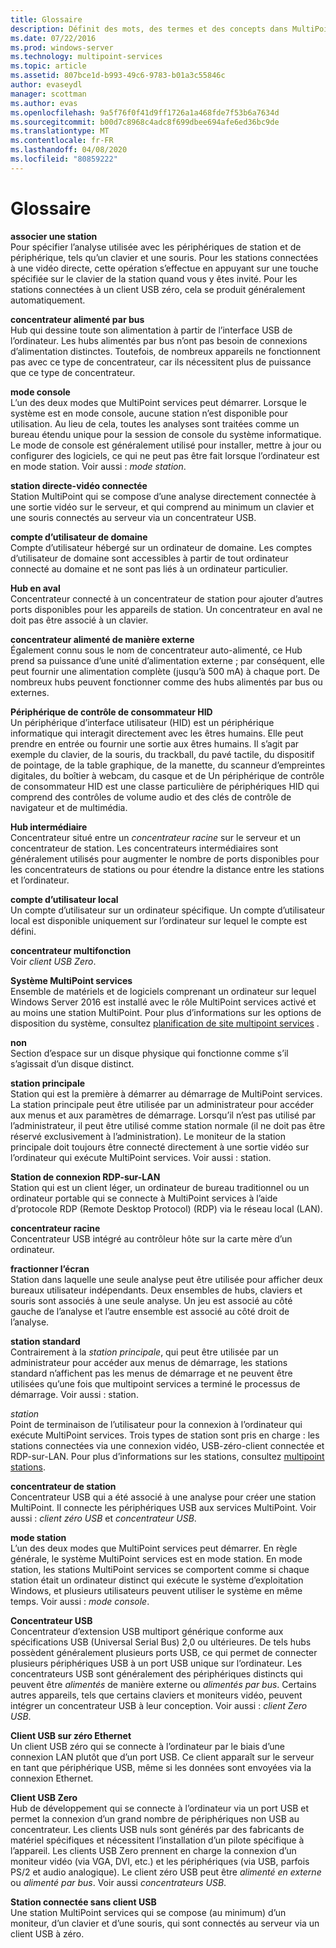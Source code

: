 ```yaml
---
title: Glossaire
description: Définit des mots, des termes et des concepts dans MultiPoint services
ms.date: 07/22/2016
ms.prod: windows-server
ms.technology: multipoint-services
ms.topic: article
ms.assetid: 807bce1d-b993-49c6-9783-b01a3c55846c
author: evaseydl
manager: scottman
ms.author: evas
ms.openlocfilehash: 9a5f76f0f41d9ff1726a1a468fde7f53b6a7634d
ms.sourcegitcommit: b00d7c8968c4adc8f699dbee694afe6ed36bc9de
ms.translationtype: MT
ms.contentlocale: fr-FR
ms.lasthandoff: 04/08/2020
ms.locfileid: "80859222"
---
```

# <a name="glossary"></a>Glossaire
**associer une station**  
Pour spécifier l’analyse utilisée avec les périphériques de station et de périphérique, tels qu’un clavier et une souris. Pour les stations connectées à une vidéo directe, cette opération s’effectue en appuyant sur une touche spécifiée sur le clavier de la station quand vous y êtes invité. Pour les stations connectées à un client USB zéro, cela se produit généralement automatiquement.  
  
**concentrateur alimenté par bus**  
Hub qui dessine toute son alimentation à partir de l’interface USB de l’ordinateur. Les hubs alimentés par bus n’ont pas besoin de connexions d’alimentation distinctes. Toutefois, de nombreux appareils ne fonctionnent pas avec ce type de concentrateur, car ils nécessitent plus de puissance que ce type de concentrateur.  
  
**mode console**  
L’un des deux modes que MultiPoint services peut démarrer. Lorsque le système est en mode console, aucune station n’est disponible pour utilisation. Au lieu de cela, toutes les analyses sont traitées comme un bureau étendu unique pour la session de console du système informatique. Le mode de console est généralement utilisé pour installer, mettre à jour ou configurer des logiciels, ce qui ne peut pas être fait lorsque l’ordinateur est en mode station. Voir aussi : *mode station*.  
  
**station directe-vidéo connectée**  
Station MultiPoint qui se compose d’une analyse directement connectée à une sortie vidéo sur le serveur, et qui comprend au minimum un clavier et une souris connectés au serveur via un concentrateur USB.  
  
**compte d’utilisateur de domaine**  
Compte d’utilisateur hébergé sur un ordinateur de domaine. Les comptes d’utilisateur de domaine sont accessibles à partir de tout ordinateur connecté au domaine et ne sont pas liés à un ordinateur particulier.  
  
**Hub en aval**  
Concentrateur connecté à un concentrateur de station pour ajouter d’autres ports disponibles pour les appareils de station. Un concentrateur en aval ne doit pas être associé à un clavier.  
  
**concentrateur alimenté de manière externe**  
Également connu sous le nom de concentrateur auto-alimenté, ce Hub prend sa puissance d’une unité d’alimentation externe ; par conséquent, elle peut fournir une alimentation complète (jusqu’à 500 mA) à chaque port. De nombreux hubs peuvent fonctionner comme des hubs alimentés par bus ou externes.  
  
**Périphérique de contrôle de consommateur HID**  
Un périphérique d’interface utilisateur (HID) est un périphérique informatique qui interagit directement avec les êtres humains. Elle peut prendre en entrée ou fournir une sortie aux êtres humains. Il s’agit par exemple du clavier, de la souris, du trackball, du pavé tactile, du dispositif de pointage, de la table graphique, de la manette, du scanneur d’empreintes digitales, du boîtier à webcam, du casque et de Un périphérique de contrôle de consommateur HID est une classe particulière de périphériques HID qui comprend des contrôles de volume audio et des clés de contrôle de navigateur et de multimédia.  
  
**Hub intermédiaire**  
Concentrateur situé entre un *concentrateur racine* sur le serveur et un concentrateur de station. Les concentrateurs intermédiaires sont généralement utilisés pour augmenter le nombre de ports disponibles pour les concentrateurs de stations ou pour étendre la distance entre les stations et l’ordinateur.  
  
**compte d’utilisateur local**  
Un compte d’utilisateur sur un ordinateur spécifique. Un compte d’utilisateur local est disponible uniquement sur l’ordinateur sur lequel le compte est défini.  
  
**concentrateur multifonction**  
Voir *client USB Zero*.  
  
**Système MultiPoint services**  
Ensemble de matériels et de logiciels comprenant un ordinateur sur lequel Windows Server 2016 est installé avec le rôle MultiPoint services activé et au moins une station MultiPoint. Pour plus d’informations sur les options de disposition du système, consultez [planification de site multipoint services](MultiPoint-services-Site-Planning.md) .  
  
**non**  
Section d’espace sur un disque physique qui fonctionne comme s’il s’agissait d’un disque distinct.  
  
**station principale**  
Station qui est la première à démarrer au démarrage de MultiPoint services. La station principale peut être utilisée par un administrateur pour accéder aux menus et aux paramètres de démarrage. Lorsqu’il n’est pas utilisé par l’administrateur, il peut être utilisé comme station normale (il ne doit pas être réservé exclusivement à l’administration). Le moniteur de la station principale doit toujours être connecté directement à une sortie vidéo sur l’ordinateur qui exécute MultiPoint services. Voir aussi : station.  
  
**Station de connexion RDP-sur-LAN**  
Station qui est un client léger, un ordinateur de bureau traditionnel ou un ordinateur portable qui se connecte à MultiPoint services à l’aide d’protocole RDP (Remote Desktop Protocol) (RDP) via le réseau local (LAN).  
  
**concentrateur racine**  
Concentrateur USB intégré au contrôleur hôte sur la carte mère d’un ordinateur.  
  
**fractionner l’écran**  
Station dans laquelle une seule analyse peut être utilisée pour afficher deux bureaux utilisateur indépendants. Deux ensembles de hubs, claviers et souris sont associés à une seule analyse. Un jeu est associé au côté gauche de l’analyse et l’autre ensemble est associé au côté droit de l’analyse.  
  
**station standard**  
Contrairement à la *station principale*, qui peut être utilisée par un administrateur pour accéder aux menus de démarrage, les stations standard n’affichent pas les menus de démarrage et ne peuvent être utilisées qu’une fois que multipoint services a terminé le processus de démarrage. Voir aussi : station.  
  
*station*  
Point de terminaison de l’utilisateur pour la connexion à l’ordinateur qui exécute MultiPoint services. Trois types de station sont pris en charge : les stations connectées via une connexion vidéo, USB-zéro-client connectée et RDP-sur-LAN. Pour plus d’informations sur les stations, consultez [multipoint stations](MultiPoint-services-Stations.md).  
  
**concentrateur de station**  
Concentrateur USB qui a été associé à une analyse pour créer une station MultiPoint. Il connecte les périphériques USB aux services MultiPoint. Voir aussi : *client zéro USB* et *concentrateur USB*.  
  
**mode station**  
L’un des deux modes que MultiPoint services peut démarrer. En règle générale, le système MultiPoint services est en mode station. En mode station, les stations MultiPoint services se comportent comme si chaque station était un ordinateur distinct qui exécute le système d’exploitation Windows, et plusieurs utilisateurs peuvent utiliser le système en même temps. Voir aussi : *mode console*.  
  
**Concentrateur USB**  
Concentrateur d’extension USB multiport générique conforme aux spécifications USB (Universal Serial Bus) 2,0 ou ultérieures. De tels hubs possèdent généralement plusieurs ports USB, ce qui permet de connecter plusieurs périphériques USB à un port USB unique sur l’ordinateur. Les concentrateurs USB sont généralement des périphériques distincts qui peuvent être *alimentés* de manière externe ou *alimentés par bus*. Certains autres appareils, tels que certains claviers et moniteurs vidéo, peuvent intégrer un concentrateur USB à leur conception. Voir aussi : *client Zero USB*.  
  
**Client USB sur zéro Ethernet**  
Un client USB zéro qui se connecte à l’ordinateur par le biais d’une connexion LAN plutôt que d’un port USB. Ce client apparaît sur le serveur en tant que périphérique USB, même si les données sont envoyées via la connexion Ethernet.  
  
**Client USB Zero**  
Hub de développement qui se connecte à l’ordinateur via un port USB et permet la connexion d’un grand nombre de périphériques non USB au concentrateur. Les clients USB nuls sont générés par des fabricants de matériel spécifiques et nécessitent l’installation d’un pilote spécifique à l’appareil. Les clients USB Zero prennent en charge la connexion d’un moniteur vidéo (via VGA, DVI, etc.) et les périphériques (via USB, parfois PS/2 et audio analogique). Le client zéro USB peut être *alimenté en externe* ou *alimenté par bus*. Voir aussi *concentrateurs USB*.  
  
**Station connectée sans client USB**  
Une station MultiPoint services qui se compose (au minimum) d’un moniteur, d’un clavier et d’une souris, qui sont connectés au serveur via un client USB à zéro.  
  

